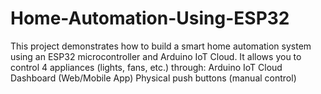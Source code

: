# Home-Automation-Using-ESP32
This project demonstrates how to build a smart home automation system using an ESP32 microcontroller and Arduino IoT Cloud. It allows you to control 4 appliances (lights, fans, etc.) through:  Arduino IoT Cloud Dashboard (Web/Mobile App)  Physical push buttons (manual control)
